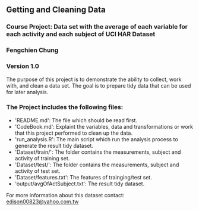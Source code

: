 ## Getting and Cleaning Data
### Course Project: Data set with the average of each variable for each activity and each subject of UCI HAR Dataset
### Fengchien Chung
### Version 1.0

The purpose of this project is to demonstrate the ability to collect, work with, and clean a data set. 
The goal is to prepare tidy data that can be used for later analysis. 

### The Project includes the following files:

- 'README.md': The file which should be read first.
- 'CodeBook.md': Explaint the variables, data and transformations or work that this project performed to clean up the data. 
- 'run_analysis.R': The main script which run the analysis process to generate the result tidy dataset.
- 'Dataset/train/': The folder contains the measurements, subject and activity of training set.
- 'Dataset/test/': The folder contains the measurements, subject and activity of test set.
- 'Dataset/features.txt': The features of trainging/test set.
- 'output/avgOfActSubject.txt': The result tidy dataset.

For more information about this dataset contact: edison00823@yahoo.com.tw

